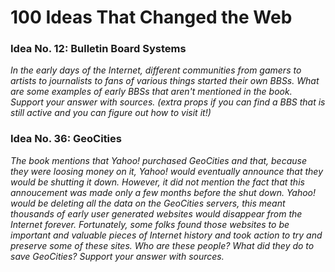 # 100 Ideas That Changed the Web

### Idea No. 12: Bulletin Board Systems

*In the early days of the Internet, different communities from gamers to artists to journalists to fans of various things started their own BBSs. What are some examples of early BBSs that aren't mentioned in the book. Support your answer with sources. (extra props if you can find a BBS that is still active and you can figure out how to visit it!)*

### Idea No. 36: GeoCities

*The book mentions that Yahoo! purchased GeoCities and that, because they were loosing money on it, Yahoo! would eventually announce that they would be shutting it down. However, it did not mention the fact that this annoucement was made only a few months before the shut down. Yahoo! would be deleting all the data on the GeoCities servers, this meant thousands of early user generated websites would disappear from the Internet forever. Fortunately, some folks found those websites to be important and valuable pieces of Internet history and took action to try and preserve some of these sites. Who are these people? What did they do to save GeoCities? Support your answer with sources.*
